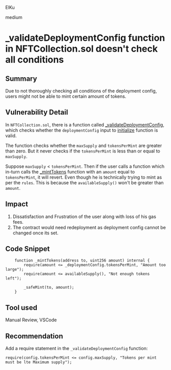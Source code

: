 ElKu

medium

# _validateDeploymentConfig function in NFTCollection.sol doesn't check all conditions

## Summary

Due to not thoroughly checking all conditions of the deployment config, users might not be able to mint certain amount of tokens. 

## Vulnerability Detail

In `NFTCollection.sol`, there is a function called [_validateDeploymentConfig](https://github.com/sherlock-audit/2022-10-nftport/blob/main/evm-minting-master/contracts/templates/NFTCollection.sol#L325-L340), which checks whether the `deploymentConfig` input to [initialize](https://github.com/sherlock-audit/2022-10-nftport/blob/main/evm-minting-master/contracts/templates/NFTCollection.sol#L145) function is valid. 

The function checks whether the `maxSupply` and `tokensPerMint` are greater than zero. But it never checks if the `tokensPerMint` is less than or equal to `maxSupply`. 

Suppose `maxSupply` < `tokensPerMint`. Then if the user calls a function which in-turn calls the  [_mintTokens](https://github.com/sherlock-audit/2022-10-nftport/blob/main/evm-minting-master/contracts/templates/NFTCollection.sol#L317) function with an `amount` equal to `tokensPerMint`, it will revert. Even though he is technically trying to mint as per the `rules`. This is because the `availableSupply()` won't be greater than `amount`. 


## Impact

1. Dissatisfaction and Frustration of the user along with loss of his gas fees. 
2. The contract would need redeployment as deployment config cannot be changed once its set.

## Code Snippet

```solidity
    function _mintTokens(address to, uint256 amount) internal {
        require(amount <= _deploymentConfig.tokensPerMint, "Amount too large");
        require(amount <= availableSupply(), "Not enough tokens left");

        _safeMint(to, amount);
    }
```

## Tool used

Manual Review, VSCode

## Recommendation

Add a require statement in the `_validateDeploymentConfig` function:
```solidity
require(config.tokensPerMint <= config.maxSupply, "Tokens per mint must be lte Maximum supply");
```
